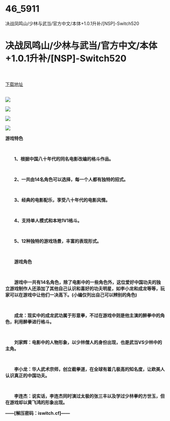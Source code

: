 # 46_5911
决战凤鸣山/少林与武当/官方中文/本体+1.0.1升补/[NSP]-Switch520
# 决战凤鸣山/少林与武当/官方中文/本体+1.0.1升补/[NSP]-Switch520
 <br/></br>
[下载地址](https://www.switch520.cc/article/5911 "下载地址")
<br/></br>

<p><img src="https://www.switch520.cc/muke_img/upload_art_editor_20201231-1_6b85db0f517485802315c10c34d56454.jpg"></p>
<p><img src="https://www.switch520.cc/muke_img/upload_art_editor_20201231-1_34382a071db06d97535d6f960afc7ddc.jpg"></p>
<p><img src="https://www.switch520.cc/muke_img/upload_art_editor_20201231-1_516e8d02c8ebbeab59038bc840ad2a08.jpg"></p>
<p><img src="https://www.switch520.cc/muke_img/upload_art_editor_20201231-1_70e481cd43b83ad64eaa6bdbb1366d35.jpg"></p>
<p><strong>游戏特色</strong></p>
<p>&nbsp;</p>
<p><strong>　　1、根据中国八十年代的同名电影改编的格斗作品。</strong></p>
<p>&nbsp;</p>
<p><strong>　　2、一共由14名角色可以选择，每一个人都有独特的招式。</strong></p>
<p>&nbsp;</p>
<p><strong>　　3、经典的电影配乐，享受八十年代的电影风情。</strong></p>
<p>&nbsp;</p>
<p><strong>　　4、支持单人模式和本地1V1格斗。</strong></p>
<p>&nbsp;</p>
<p><strong>　　5、12种独特的游戏场景，丰富的表现形式。</strong></p>
<p>&nbsp;</p>
<p><strong>　　游戏角色</strong></p>
<p>&nbsp;</p>
<p><strong>　　游戏中一共有14名角色，除了电影中的一些角色外，这位爱好中国功夫的独立游戏制作人还添加了其他自己认识和喜好的功夫明星，如李小龙和成龙等等，玩家可以在游戏中让他们一决高下。(小编仅列出自己可以辨别的角色)</strong></p>
<p>&nbsp;</p>
<p><strong>　　成龙：现实中的成龙武功属于形意拳，不过在游戏中则是他主演的醉拳中的角色，利用醉拳进行格斗。</strong></p>
<p>&nbsp;</p>
<p><strong>　　刘家辉：电影中的人物形象，以少林僧人的身份出现，也是武当VS少林中的主角。</strong></p>
<p>&nbsp;</p>
<p><strong>　　李小龙：华人武术宗师，创立截拳道，在全球有着几极高的知名度，让欧美人认识真正的中国功夫。</strong></p>
<p>&nbsp;</p>
<p><strong>　　李连杰：说实话，李连杰同时演过太极的张三丰以及学过少林拳的方世玉，但在游戏却以黄飞鸿的形象出现。</strong></p>
<p><strong>——[解压密码：iswitch.cf]——</strong></p>

